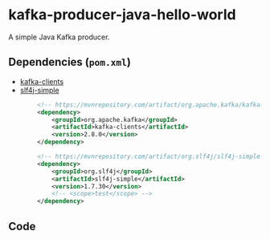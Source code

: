 # kafka-producer-java-hello-world
A simple Java Kafka producer.

## Dependencies (`pom.xml`)

- [kafka-clients](https://mvnrepository.com/artifact/org.apache.kafka/kafka-clients/2.8.0)
- [slf4j-simple](https://mvnrepository.com/artifact/org.slf4j/slf4j-simple/1.7.30)

```xml
        <!-- https://mvnrepository.com/artifact/org.apache.kafka/kafka-clients -->
        <dependency>
            <groupId>org.apache.kafka</groupId>
            <artifactId>kafka-clients</artifactId>
            <version>2.8.0</version>
        </dependency>

        <!-- https://mvnrepository.com/artifact/org.slf4j/slf4j-simple -->
        <dependency>
            <groupId>org.slf4j</groupId>
            <artifactId>slf4j-simple</artifactId>
            <version>1.7.30</version>
            <!-- <scope>test</scope> -->
        </dependency>
```

## Code

```java
```